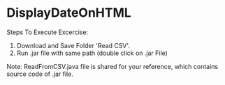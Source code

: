 # DisplayDateOnHTML

Steps To Execute Excercise:
1. Download and Save Folder 'Read CSV'.
3. Run .jar file with same path (double click on .jar File)

Note: ReadFromCSV.java file is shared for your reference, which contains source code of .jar file.
